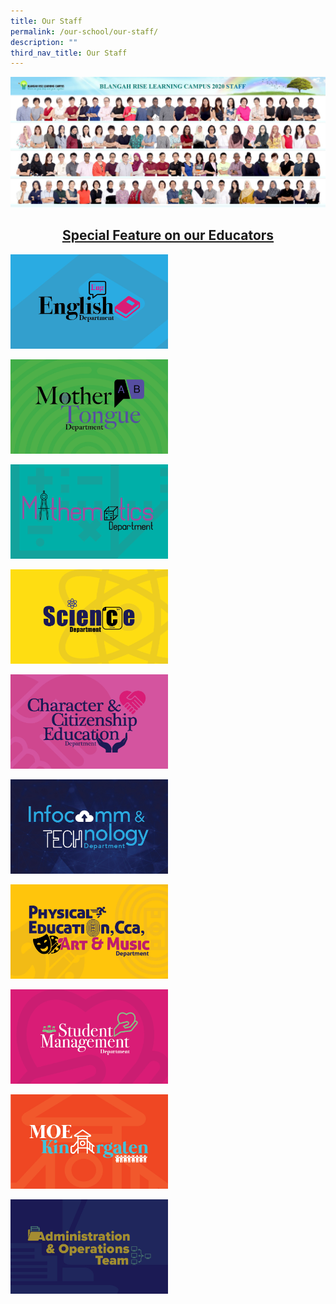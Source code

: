 ```yaml
---
title: Our Staff
permalink: /our-school/our-staff/
description: ""
third_nav_title: Our Staff
---
```

![](/images/Staff-photo.jpeg)

<h2 style="text-align: center;"><a href="https://moe-blangahrisepri-staging.netlify.app/2022/05/12/leveraging-e-pedagogy-to-impart-21st-cc-skills-miss-seow-wen-yi/">Special Feature on our Educators</a></h2>

<p><a href="https://moe-blangahrisepri-staging.netlify.app/our-school/our-staff/english-teachers/">
<img src="/images/Blangah-Rise-Departments1.jpeg" 
     style="width:50%">
</a></p>

<p><a href="https://moe-blangahrisepri-staging.netlify.app/our-school/our-staff/mother-tongue-teachers/">
<img src="/images/Blangah-Rise-Departments2.jpeg" 
     style="width:50%">
</a></p>

<p><a href="https://moe-blangahrisepri-staging.netlify.app/our-school/our-staff/mathematics-teachers/">
<img src="/images/Blangah-Rise-Departments3.jpeg" 
     style="width:50%">
</a></p>

<p><a href="https://moe-blangahrisepri-staging.netlify.app/our-school/our-staff/science-teachers/">
<img src="/images/Blangah-Rise-Departments4.jpeg" 
     style="width:50%">
</a></p>

<p><a href="https://moe-blangahrisepri-staging.netlify.app/our-school/our-staff/character-citizenship-education-teachers/">
<img src="/images/Blangah-Rise-Departments5.jpeg" 
     style="width:50%">
</a></p>

<p><a href="https://moe-blangahrisepri-staging.netlify.app/our-school/our-staff/information-communications-technology-teachers/">
<img src="/images/Blangah-Rise-Departments6.jpeg" 
     style="width:50%">
</a></p>

<p><a href="https://moe-blangahrisepri-staging.netlify.app/our-school/our-staff/pe-cca-art-and-music-teachers/">
<img src="/images/Blangah-Rise-Departments7.jpeg" 
     style="width:50%">
</a></p>

<p><a href="https://moe-blangahrisepri-staging.netlify.app/our-school/our-staff/student-management-teachers/">
<img src="/images/Blangah-Rise-Departments8.jpeg" 
     style="width:50%">
</a></p>

<p><a href="https://moe-blangahrisepri-staging.netlify.app/our-school/our-staff/moe-kindergarten-teachers/">
<img src="/images/Blangah-Rise-Departments9-1.jpeg" 
     style="width:50%">
</a></p>

<p><a href="https://moe-blangahrisepri-staging.netlify.app/our-community/administrative-and-operations-team/">
<img src="/images/Blangah-Rise-Departments10.jpeg" 
     style="width:50%">
</a></p>
